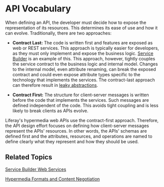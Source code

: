 # API Vocabulary [](id=api-vocabulary)

When defining an API, the developer must decide how to expose the representation
of its resources. This determines its ease of use and how it can evolve.
Traditionally, there are two approaches: 

-   **Contract Last:** The code is written first and features are exposed as web 
    or REST services. This approach is typically easier for developers, as they
    must only implement and expose the business logic. 
    [Service Builder](/develop/tutorials/-/knowledge_base/7-1/service-builder-web-services)
    is an example of this. This approach, however, tightly couples the service
    contract to the business logic and internal model. Changes to the internal
    model, even attribute renaming, can break the exposed contract and could
    even expose attribute types specific to the technology that implements the
    services. The contract-last approach can therefore result in
    [leaky abstractions](https://en.wikipedia.org/wiki/Leaky_abstraction). 

-   **Contract First:** The structure for client-server messages is written 
    before the code that implements the services. Such messages are defined
    independent of the code. This avoids tight coupling and is less likely to
    break clients as APIs evolve. 

Liferay's hypermedia web APIs use the contract-first approach. Therefore, the 
API design effort focuses on defining how client-server messages represent the 
APIs' resources. In other words, the APIs' schemas are defined first and the 
attributes, resources, and operations are named to define clearly what they 
represent and how they should be used. 

<!-- 

Once schema is defined and schema.liferay.org is live, add a new section on the
schema with examples.

-->

## Related Topics [](id=related-topics)

[Service Builder Web Services](/develop/tutorials/-/knowledge_base/7-1/service-builder-web-services)

[Hypermedia Formats and Content Negotiation](/develop/tutorials/-/knowledge_base/7-1/hypermedia-formats-and-content-negotiation)
